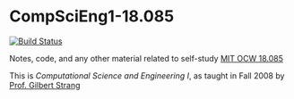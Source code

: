# CompSciEng1-18.085

[![Build Status](https://travis-ci.com/vreuter/CompSciEng1-18.085.svg?branch=master)](https://travis-ci.com/vreuter/CompSciEng1-18.085)

Notes, code, and any other material related to self-study [MIT OCW 18.085](https://ocw.mit.edu/courses/mathematics/18-085-computational-science-and-engineering-i-fall-2008/)

This is *Computational Science and Engineering I*, as taught in Fall 2008 by [Prof. Gilbert Strang](http://www-math.mit.edu/~gs/)
